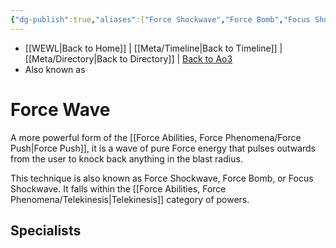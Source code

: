```yaml
---
{"dg-publish":true,"aliases":["Force Shockwave","Force Bomb","Focus Shockwave"],"tags":["universal","forcepower","offense","utility","alter"],"permalink":"/force-abilities-force-phenomena/force-wave/","dgPassFrontmatter":true}
---
```


- [[WEWL\|Back to Home]] | [[Meta/Timeline\|Back to Timeline]] | [[Meta/Directory\|Back to Directory]] | [Back to Ao3](https://archiveofourown.org/works/19334440/chapters/45992584)
- Also known as 

# Force Wave
A more powerful form of the [[Force Abilities, Force Phenomena/Force Push\|Force Push]], it is a wave of pure Force energy that pulses outwards from the user to knock back anything in the blast radius. 

This technique is also known as Force Shockwave, Force Bomb, or Focus Shockwave. It falls within the [[Force Abilities, Force Phenomena/Telekinesis\|Telekinesis]] category of powers. 

**Specialists**
- 